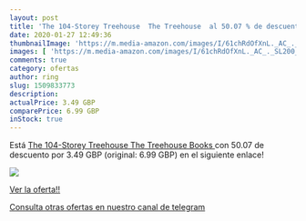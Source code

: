 ```yaml
---
layout: post
title: 'The 104-Storey Treehouse  The Treehouse  al 50.07 % de descuento'
date: 2020-01-27 12:49:36
thumbnailImage: 'https://m.media-amazon.com/images/I/61chRdOfXnL._AC_._SL200_.jpg'
images: [ 'https://m.media-amazon.com/images/I/61chRdOfXnL._AC_._SL200_.jpg' ]
comments: true
category: ofertas
author: ring
slug: 1509833773
description:
actualPrice: 3.49 GBP
comparePrice: 6.99 GBP
inStock: true
---
```


Está [The 104-Storey Treehouse  The Treehouse Books ](https://www.amazon.co.uk/dp/1509833773/?tag=redken01-21) con 50.07 de descuento por 3.49 GBP (original: 6.99 GBP) en el siguiente enlace!

[![](https://m.media-amazon.com/images/I/61chRdOfXnL._AC_._SL200_.jpg)](https://www.amazon.co.uk/dp/1509833773/?tag=redken01-21)

[Ver la oferta!!](https://www.amazon.co.uk/dp/1509833773/?tag=redken01-21)

[Consulta otras ofertas en nuestro canal de telegram](https://t.me/s/ofertas25)
